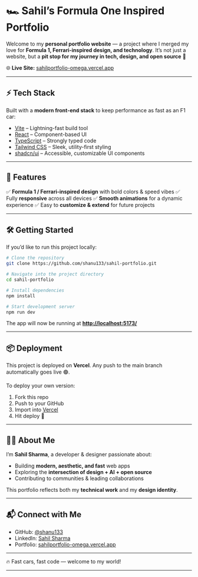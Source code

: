 
# 🏎️ Sahil’s Formula One Inspired Portfolio

Welcome to my **personal portfolio website** — a project where I merged my love for **Formula 1, Ferrari-inspired design, and technology**.
It’s not just a website, but a **pit stop for my journey in tech, design, and open source** 🚀

🌐 **Live Site:** [sahilportfolio-omega.vercel.app](https://sahilportfolio-omega.vercel.app)

---

## ⚡ Tech Stack

Built with a **modern front-end stack** to keep performance as fast as an F1 car:

* [Vite](https://vitejs.dev/) – Lightning-fast build tool
* [React](https://react.dev/) – Component-based UI
* [TypeScript](https://www.typescriptlang.org/) – Strongly typed code
* [Tailwind CSS](https://tailwindcss.com/) – Sleek, utility-first styling
* [shadcn/ui](https://ui.shadcn.com/) – Accessible, customizable UI components

---

## 🏁 Features

✅ **Formula 1 / Ferrari-inspired design** with bold colors & speed vibes
✅ Fully **responsive** across all devices
✅ **Smooth animations** for a dynamic experience
✅ Easy to **customize & extend** for future projects

---

## 🛠️ Getting Started

If you’d like to run this project locally:

```bash
# Clone the repository
git clone https://github.com/shanu133/sahil-portfolio.git

# Navigate into the project directory
cd sahil-portfolio

# Install dependencies
npm install

# Start development server
npm run dev
```

The app will now be running at **[http://localhost:5173/](http://localhost:5173/)**

---

## 📦 Deployment

This project is deployed on **Vercel**.
Any push to the main branch automatically goes live 🟢.

To deploy your own version:

1. Fork this repo
2. Push to your GitHub
3. Import into [Vercel](https://vercel.com/)
4. Hit deploy 🚀

---

## 👨‍💻 About Me

I’m **Sahil Sharma**, a developer & designer passionate about:

* Building **modern, aesthetic, and fast** web apps
* Exploring the **intersection of design + AI + open source**
* Contributing to communities & leading collaborations

This portfolio reflects both my **technical work** and my **design identity**.

---

## 📬 Connect with Me

* GitHub: [@shanu133](https://github.com/shanu133)
* LinkedIn: [Sahil Sharma](https://www.linkedin.com/in/sahil-sharma-5a3715270/)
* Portfolio: [sahilportfolio-omega.vercel.app](https://sahilportfolio-omega.vercel.app)

---

🔥 Fast cars, fast code — welcome to my world!

---


